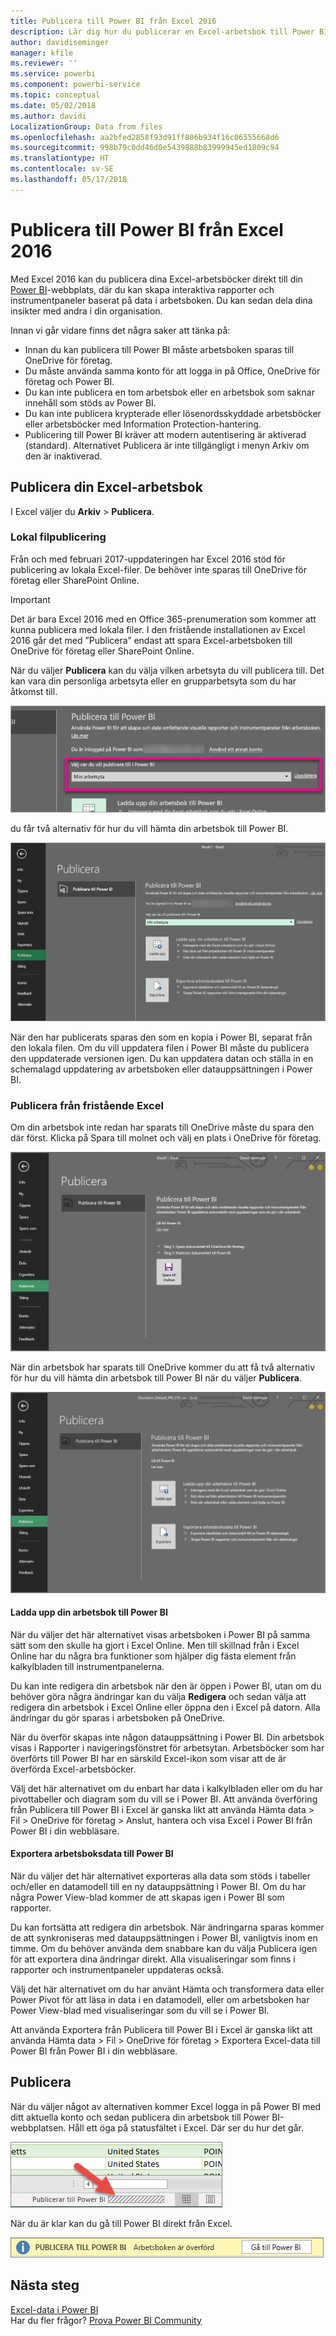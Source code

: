 ```yaml
---
title: Publicera till Power BI från Excel 2016
description: Lär dig hur du publicerar en Excel-arbetsbok till Power BI-webbplatsen.
author: davidiseminger
manager: kfile
ms.reviewer: ''
ms.service: powerbi
ms.component: powerbi-service
ms.topic: conceptual
ms.date: 05/02/2018
ms.author: davidi
LocalizationGroup: Data from files
ms.openlocfilehash: aa2bfed2858f93d91ff806b934f16c06555668d6
ms.sourcegitcommit: 998b79c0dd46d0e5439888b83999945ed1809c94
ms.translationtype: HT
ms.contentlocale: sv-SE
ms.lasthandoff: 05/17/2018
---
```

# <a name="publish-to-power-bi-from-excel-2016"></a>Publicera till Power BI från Excel 2016
Med Excel 2016 kan du publicera dina Excel-arbetsböcker direkt till din [Power BI](https://powerbi.microsoft.com)-webbplats, där du kan skapa interaktiva rapporter och instrumentpaneler baserat på data i arbetsboken. Du kan sedan dela dina insikter med andra i din organisation.

Innan vi går vidare finns det några saker att tänka på:

* Innan du kan publicera till Power BI måste arbetsboken sparas till OneDrive för företag.
* Du måste använda samma konto för att logga in på Office, OneDrive för företag och Power BI.
* Du kan inte publicera en tom arbetsbok eller en arbetsbok som saknar innehåll som stöds av Power BI.
* Du kan inte publicera krypterade eller lösenordsskyddade arbetsböcker eller arbetsböcker med Information Protection-hantering.
* Publicering till Power BI kräver att modern autentisering är aktiverad (standard). Alternativet Publicera är inte tillgängligt i menyn Arkiv om den är inaktiverad.

## <a name="to-publish-your-excel-workbook"></a>Publicera din Excel-arbetsbok
I Excel väljer du **Arkiv** > **Publicera**.

### <a name="local-file-publishing"></a>Lokal filpublicering
Från och med februari 2017-uppdateringen har Excel 2016 stöd för publicering av lokala Excel-filer. De behöver inte sparas till OneDrive för företag eller SharePoint Online.

> [!IMPORTANT]
> Det är bara Excel 2016 med en Office 365-prenumeration som kommer att kunna publicera med lokala filer. I den fristående installationen av Excel 2016 går det med ”Publicera” endast att spara Excel-arbetsboken till OneDrive för företag eller SharePoint Online.
> 
> 

När du väljer **Publicera** kan du välja vilken arbetsyta du vill publicera till. Det kan vara din personliga arbetsyta eller en grupparbetsyta som du har åtkomst till.

![](media/service-publish-from-excel/pbi_choose_workspace.png)

du får två alternativ för hur du vill hämta din arbetsbok till Power BI.

![](media/service-publish-from-excel/pbi_uploadexport3.png)

När den har publicerats sparas den som en kopia i Power BI, separat från den lokala filen. Om du vill uppdatera filen i Power BI måste du publicera den uppdaterade versionen igen. Du kan uppdatera datan och ställa in en schemalagd uppdatering av arbetsboken eller datauppsättningen i Power BI.

### <a name="publishing-from-excel-standalone"></a>Publicera från fristående Excel
Om din arbetsbok inte redan har sparats till OneDrive måste du spara den där först. Klicka på Spara till molnet och välj en plats i OneDrive för företag.

![](media/service-publish-from-excel/pbi_savetoonedrive2.png)

När din arbetsbok har sparats till OneDrive kommer du att få två alternativ för hur du vill hämta din arbetsbok till Power BI när du väljer **Publicera**.

![](media/service-publish-from-excel/pbi_uploadexport2.png)

#### <a name="upload-your-workbook-to-power-bi"></a>Ladda upp din arbetsbok till Power BI
När du väljer det här alternativet visas arbetsboken i Power BI på samma sätt som den skulle ha gjort i Excel Online. Men till skillnad från i Excel Online har du några bra funktioner som hjälper dig fästa element från kalkylbladen till instrumentpanelerna.

Du kan inte redigera din arbetsbok när den är öppen i Power BI, utan om du behöver göra några ändringar kan du välja **Redigera** och sedan välja att redigera din arbetsbok i Excel Online eller öppna den i Excel på datorn. Alla ändringar du gör sparas i arbetsboken på OneDrive.

När du överför skapas inte någon datauppsättning i Power BI. Din arbetsbok visas i Rapporter i navigeringsfönstret för arbetsytan. Arbetsböcker som har överförts till Power BI har en särskild Excel-ikon som visar att de är överförda Excel-arbetsböcker.

Välj det här alternativet om du enbart har data i kalkylbladen eller om du har pivottabeller och diagram som du vill se i Power BI.
Att använda överföring från Publicera till Power BI i Excel är ganska likt att använda Hämta data > Fil > OneDrive för företag > Anslut, hantera och visa Excel i Power BI från Power BI i din webbläsare.

#### <a name="export-workbook-data-to-power-bi"></a>Exportera arbetsboksdata till Power BI
När du väljer det här alternativet exporteras alla data som stöds i tabeller och/eller en datamodell till en ny datauppsättning i Power BI. Om du har några Power View-blad kommer de att skapas igen i Power BI som rapporter.

Du kan fortsätta att redigera din arbetsbok. När ändringarna sparas kommer de att synkroniseras med datauppsättningen i Power BI, vanligtvis inom en timme. Om du behöver använda dem snabbare kan du välja Publicera igen för att exportera dina ändringar direkt. Alla visualiseringar som finns i rapporter och instrumentpaneler uppdateras också.

Välj det här alternativet om du har använt Hämta och transformera data eller Power Pivot för att läsa in data i en datamodell, eller om arbetsboken har Power View-blad med visualiseringar som du vill se i Power BI.

Att använda Exportera från Publicera till Power BI i Excel är ganska likt att använda Hämta data > Fil > OneDrive för företag > Exportera Excel-data till Power BI från Power BI i din webbläsare.

## <a name="publishing"></a>Publicera
När du väljer något av alternativen kommer Excel logga in på Power BI med ditt aktuella konto och sedan publicera din arbetsbok till Power BI-webbplatsen. Håll ett öga på statusfältet i Excel. Där ser du hur det går.

![](media/service-publish-from-excel/pbi_publishingstatus.png)

När du är klar kan du gå till Power BI direkt från Excel.

![](media/service-publish-from-excel/pbi_gotopbi.png)

## <a name="next-steps"></a>Nästa steg
[Excel-data i Power BI](service-excel-workbook-files.md)  
Har du fler frågor? [Prova Power BI Community](http://community.powerbi.com/)

